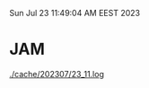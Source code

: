 Sun Jul 23 11:49:04 AM EEST 2023
# JAM
<a href='./cache/202307/23_11.log'>./cache/202307/23_11.log</a>

